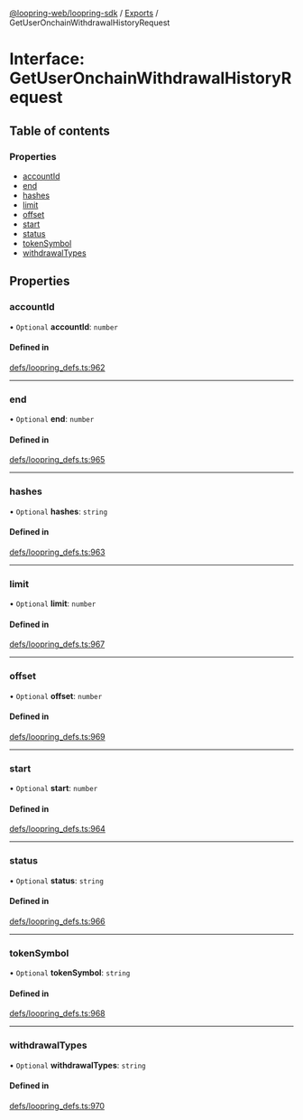 [@loopring-web/loopring-sdk](../README.md) / [Exports](../modules.md) / GetUserOnchainWithdrawalHistoryRequest

# Interface: GetUserOnchainWithdrawalHistoryRequest

## Table of contents

### Properties

- [accountId](GetUserOnchainWithdrawalHistoryRequest.md#accountid)
- [end](GetUserOnchainWithdrawalHistoryRequest.md#end)
- [hashes](GetUserOnchainWithdrawalHistoryRequest.md#hashes)
- [limit](GetUserOnchainWithdrawalHistoryRequest.md#limit)
- [offset](GetUserOnchainWithdrawalHistoryRequest.md#offset)
- [start](GetUserOnchainWithdrawalHistoryRequest.md#start)
- [status](GetUserOnchainWithdrawalHistoryRequest.md#status)
- [tokenSymbol](GetUserOnchainWithdrawalHistoryRequest.md#tokensymbol)
- [withdrawalTypes](GetUserOnchainWithdrawalHistoryRequest.md#withdrawaltypes)

## Properties

### accountId

• `Optional` **accountId**: `number`

#### Defined in

[defs/loopring_defs.ts:962](https://github.com/Loopring/loopring_sdk/blob/904c903/src/defs/loopring_defs.ts#L962)

___

### end

• `Optional` **end**: `number`

#### Defined in

[defs/loopring_defs.ts:965](https://github.com/Loopring/loopring_sdk/blob/904c903/src/defs/loopring_defs.ts#L965)

___

### hashes

• `Optional` **hashes**: `string`

#### Defined in

[defs/loopring_defs.ts:963](https://github.com/Loopring/loopring_sdk/blob/904c903/src/defs/loopring_defs.ts#L963)

___

### limit

• `Optional` **limit**: `number`

#### Defined in

[defs/loopring_defs.ts:967](https://github.com/Loopring/loopring_sdk/blob/904c903/src/defs/loopring_defs.ts#L967)

___

### offset

• `Optional` **offset**: `number`

#### Defined in

[defs/loopring_defs.ts:969](https://github.com/Loopring/loopring_sdk/blob/904c903/src/defs/loopring_defs.ts#L969)

___

### start

• `Optional` **start**: `number`

#### Defined in

[defs/loopring_defs.ts:964](https://github.com/Loopring/loopring_sdk/blob/904c903/src/defs/loopring_defs.ts#L964)

___

### status

• `Optional` **status**: `string`

#### Defined in

[defs/loopring_defs.ts:966](https://github.com/Loopring/loopring_sdk/blob/904c903/src/defs/loopring_defs.ts#L966)

___

### tokenSymbol

• `Optional` **tokenSymbol**: `string`

#### Defined in

[defs/loopring_defs.ts:968](https://github.com/Loopring/loopring_sdk/blob/904c903/src/defs/loopring_defs.ts#L968)

___

### withdrawalTypes

• `Optional` **withdrawalTypes**: `string`

#### Defined in

[defs/loopring_defs.ts:970](https://github.com/Loopring/loopring_sdk/blob/904c903/src/defs/loopring_defs.ts#L970)
